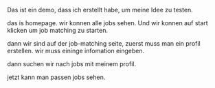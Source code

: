 Das ist ein demo, dass ich erstellt habe, um meine Idee zu testen.

das is homepage. wir konnen alle jobs sehen.
Und wir konnen auf start klicken um job matching zu starten.

dann wir sind auf der job-matching seite, zuerst muss man ein profil erstellen.
wir muss eininge infomation eingeben.

dann suchen wir nach jobs mit meinem profil.

jetzt kann man passen jobs sehen.